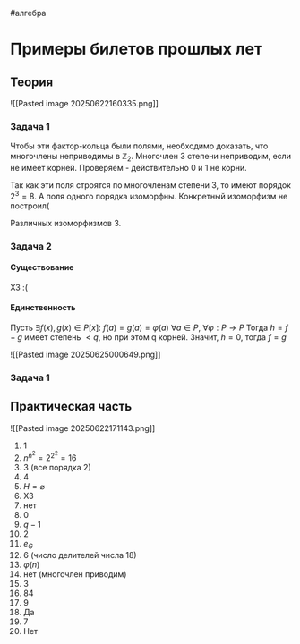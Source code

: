 #алгебра 
# Примеры билетов прошлых лет
## Теория
![[Pasted image 20250622160335.png]]
### Задача 1
Чтобы эти фактор-кольца были полями, необходимо доказать, что многочлены неприводимы в $\mathbb{Z}_2$. Многочлен 3 степени неприводим, если не имеет корней. Проверяем - действительно 0 и 1 не корни.

Так как эти поля строятся по многочленам степени 3, то имеют порядок $2^3 = 8$. А поля одного порядка изоморфны. Конкретный изоморфизм не построил(

Различных изоморфизмов 3.

### Задача 2
#### Существование
ХЗ :(

#### Единственность
Пусть $\exists f(x), g(x) \in P[x]: \ f(a) = g(a) = \varphi(a) \ \forall a \in P, \ \forall \varphi: P \to P$
Тогда $h = f - g$ имеет степень $< q$, но при этом q корней. Значит, $h = 0$, тогда $f = g$

![[Pasted image 20250625000649.png]]
### Задача 1


## Практическая часть
![[Pasted image 20250622171143.png]]
1. 1
2. $n^{n^2} = 2^{2^2} = 16$
3. 3 (все порядка 2)
4. 4
5. $H = \varnothing$
6. ХЗ
7. нет
8. 0
9. $q - 1$
10. 2
11. $e_G$
12. 6 (число делителей числа 18)
13. $\varphi(n)$
14. нет (многочлен приводим)
15. 3
16. 84
17. 9
18. Да
19. 7
20. Нет

